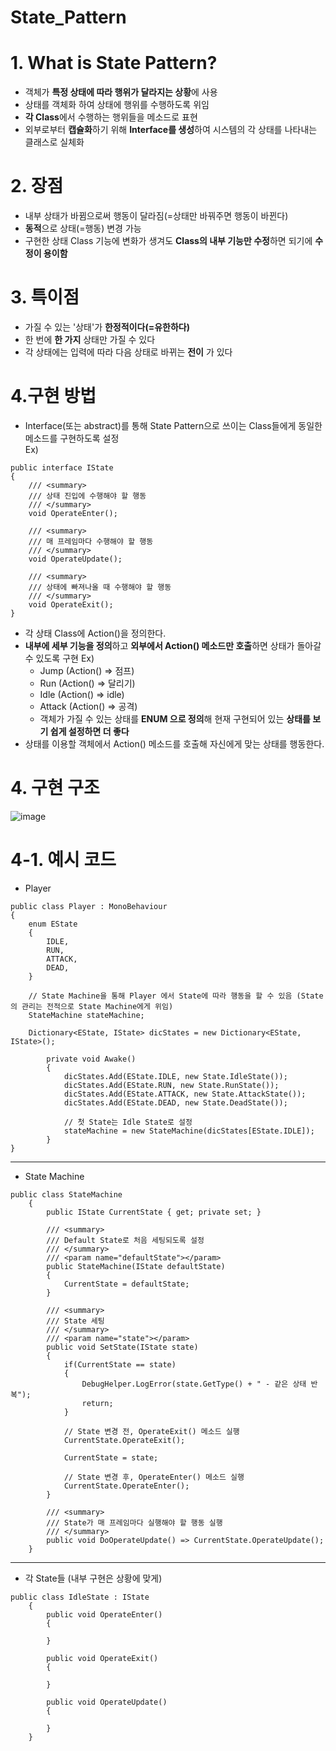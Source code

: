 State_Pattern
===
# 1. What is State Pattern?
* 객체가 **특정 상태에 따라 행위가 달라지는 상황**에 사용
* 상태를 객체화 하여 상태에 행위를 수행하도록 위임
* **각 Class**에서 수행하는 행위들을 메소드로 표현
* 외부로부터 **캡슐화**하기 위해 **Interface를 생성**하여 시스템의 각 상태를 나타내는 클래스로 실체화

# 2. 장점
* 내부 상태가 바뀜으로써 행동이 달라짐(=상태만 바꿔주면 행동이 바뀐다)
* **동적**으로 상태(=행동) 변경 가능
* 구현한 상태 Class 기능에 변화가 생겨도 **Class의 내부 기능만 수정**하면 되기에 **수정이 용이함**

# 3. 특이점
* 가질 수 있는 '상태'가 **한정적이다(=유한하다)**
* 한 번에 **한 가지** 상태만 가질 수 있다
* 각 상태에는 입력에 따라 다음 상태로 바뀌는 **전이** 가 있다

# 4.구현 방법
* Interface(또는 abstract)를 통해 State Pattern으로 쓰이는 Class들에게 동일한 메소드를 구현하도록 설정   
Ex)
``` 
public interface IState
{
    /// <summary>
    /// 상태 진입에 수행해야 할 행동
    /// </summary>
    void OperateEnter();
    
    /// <summary>
    /// 매 프레임마다 수행해야 할 행동
    /// </summary>
    void OperateUpdate();
    
    /// <summary>
    /// 상태에 빠져나올 때 수행해야 할 행동
    /// </summary>
    void OperateExit();
}

```

* 각 상태 Class에 Action()을 정의한다.
* **내부에 세부 기능을 정의**하고 **외부에서 Action() 메소드만 호출**하면 상태가 돌아갈 수 있도록 구현
Ex)
    * Jump    (Action() => 점프)
    * Run     (Action() => 달리기)
    * Idle    (Action() => idle)
    * Attack  (Action() => 공격)
  * 객체가 가질 수 있는 상태를 **ENUM 으로 정의**해 현재 구현되어 있는 **상태를 보기 쉽게 설정하면 더 좋다**
* 상태를 이용할 객체에서 Action() 메소드를 호출해 자신에게 맞는 상태를 행동한다.

# 4. 구현 구조
![image](https://user-images.githubusercontent.com/48194683/124619916-01c37b80-deb4-11eb-8b99-a7ca97ab7240.png)

# 4-1. 예시 코드
* Player
```
public class Player : MonoBehaviour
{
    enum EState
    {
        IDLE,
        RUN,
        ATTACK,
        DEAD,
    }

    // State Machine을 통해 Player 에서 State에 따라 행동을 할 수 있음 (State의 관리는 전적으로 State Machine에게 위임)
    StateMachine stateMachine;
    
    Dictionary<EState, IState> dicStates = new Dictionary<EState, IState>();

        private void Awake()
        {
            dicStates.Add(EState.IDLE, new State.IdleState());
            dicStates.Add(EState.RUN, new State.RunState());
            dicStates.Add(EState.ATTACK, new State.AttackState());
            dicStates.Add(EState.DEAD, new State.DeadState());

            // 첫 State는 Idle State로 설정
            stateMachine = new StateMachine(dicStates[EState.IDLE]);
        }
}
```
***
* State Machine
```
public class StateMachine
    {
        public IState CurrentState { get; private set; }

        /// <summary>
        /// Default State로 처음 세팅되도록 설정
        /// </summary>
        /// <param name="defaultState"></param>
        public StateMachine(IState defaultState)
        {
            CurrentState = defaultState;
        }

        /// <summary>
        /// State 세팅
        /// </summary>
        /// <param name="state"></param>
        public void SetState(IState state)
        {
            if(CurrentState == state)
            {
                DebugHelper.LogError(state.GetType() + " - 같은 상태 반복");
                return;
            }

            // State 변경 전, OperateExit() 메소드 실행
            CurrentState.OperateExit();

            CurrentState = state;

            // State 변경 후, OperateEnter() 메소드 실행
            CurrentState.OperateEnter();
        }

        /// <summary>
        /// State가 매 프레임마다 실행해야 할 행동 실행
        /// </summary>
        public void DoOperateUpdate() => CurrentState.OperateUpdate();
    }
```
***
* 각 State들 (내부 구현은 상황에 맞게)
```
public class IdleState : IState
    {
        public void OperateEnter()
        {

        }

        public void OperateExit()
        {

        }

        public void OperateUpdate()
        {

        }
    }
```
